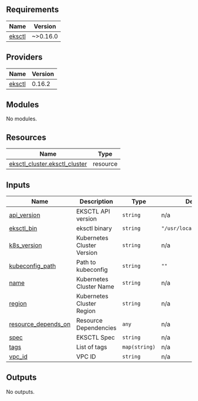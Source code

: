 ## Requirements

| Name | Version |
|------|---------|
| <a name="requirement_eksctl"></a> [eksctl](#requirement\_eksctl) | ~>0.16.0 |

## Providers

| Name | Version |
|------|---------|
| <a name="provider_eksctl"></a> [eksctl](#provider\_eksctl) | 0.16.2 |

## Modules

No modules.

## Resources

| Name | Type |
|------|------|
| [eksctl_cluster.eksctl_cluster](https://registry.terraform.io/providers/mumoshu/eksctl/latest/docs/resources/cluster) | resource |

## Inputs

| Name | Description | Type | Default | Required |
|------|-------------|------|---------|:--------:|
| <a name="input_api_version"></a> [api\_version](#input\_api\_version) | EKSCTL API version | `string` | n/a | yes |
| <a name="input_eksctl_bin"></a> [eksctl\_bin](#input\_eksctl\_bin) | eksctl binary | `string` | `"/usr/local/bin/eksctl"` | no |
| <a name="input_k8s_version"></a> [k8s\_version](#input\_k8s\_version) | Kubernetes Cluster Version | `string` | n/a | yes |
| <a name="input_kubeconfig_path"></a> [kubeconfig\_path](#input\_kubeconfig\_path) | Path to kubeconfig | `string` | `""` | no |
| <a name="input_name"></a> [name](#input\_name) | Kubernetes Cluster Name | `string` | n/a | yes |
| <a name="input_region"></a> [region](#input\_region) | Kubernetes Cluster Region | `string` | n/a | yes |
| <a name="input_resource_depends_on"></a> [resource\_depends\_on](#input\_resource\_depends\_on) | Resource Dependencies | `any` | n/a | yes |
| <a name="input_spec"></a> [spec](#input\_spec) | EKSCTL Spec | `string` | n/a | yes |
| <a name="input_tags"></a> [tags](#input\_tags) | List of tags | `map(string)` | n/a | yes |
| <a name="input_vpc_id"></a> [vpc\_id](#input\_vpc\_id) | VPC ID | `string` | n/a | yes |

## Outputs

No outputs.
